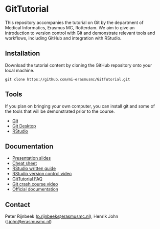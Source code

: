 # GitTutorial
This repository accompanies the tutorial on Git by the department of Medical Informatics, Erasmus MC, Rotterdam.
We aim to give an introduction to version control with Git and demonstrate relevant tools and workflows, including GitHub and integration with RStudio.

## Installation
Download the tutorial content by cloning the GitHub repository onto your local machine.

```git
git clone https://github.com/mi-erasmusmc/GitTutorial.git
```

## Tools
If you plan on bringing your own computer, you can install git and some of the tools that will be demonstrated prior to the course.
- [Git](https://git-scm.com/downloads)
- [Git Desktop](https://desktop.github.com/)
- [RStudio](https://www.rstudio.com/products/rstudio/download/)

## Documentation
- [Presentation slides](Documentation/git-presentation.pdf)
- [Cheat sheet](Documentation/git-cheat-sheet.pdf)
- [RStudio written guide](https://support.rstudio.com/hc/en-us/articles/200532077-Version-Control-with-Git-and-SVN)
- [RStudio version control video](https://campus.datacamp.com/courses/working-with-the-rstudio-ide-part-2/version-control?ex=1)
- [GitTutorial FAQ](https://github.com/mi-erasmusmc/GitCourse/issues)
- [Git crash course video](https://www.youtube.com/watch?v=SWYqp7iY_Tc)
- [Official documentation](https://git-scm.com/documentation)

## Contact
Peter Rijnbeek (p.rijnbeek@erasmusmc.nl), Henrik John (l.john@erasmusmc.nl)
